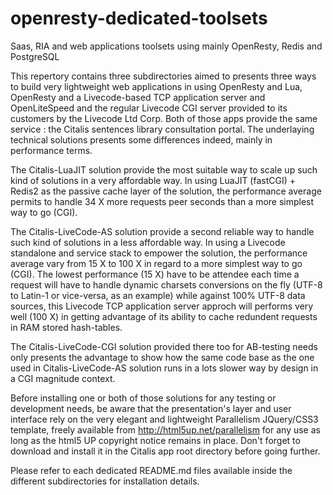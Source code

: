 # openresty-dedicated-toolsets
Saas, RIA and web applications toolsets using mainly OpenResty, Redis and PostgreSQL

This repertory contains three subdirectories aimed to presents three ways to build very lightweight web applications in using OpenResty and Lua, OpenResty and a Livecode-based TCP application server and OpenLiteSpeed and the regular Livecode CGI server provided to its customers by the Livecode Ltd Corp. Both of those apps provide the same service : the Citalis sentences library consultation portal. The underlaying technical solutions presents some differences indeed, mainly in performance terms.

The Citalis-LuaJIT solution provide the most suitable way to scale up such kind of solutions in a very affordable way. In using LuaJIT (fastCGI) + Redis2 as the passive cache layer of the solution, the performance average permits to handle 34 X more requests peer seconds than a more simplest way to go (CGI).

The Citalis-LiveCode-AS solution provide a second reliable way to handle such kind of solutions in a less affordable way. In using a Livecode standalone and service stack to empower the solution, the performance average vary from 15 X to 100 X in regard to a more simplest way to go (CGI). The lowest performance (15 X) have to be attendee each time a request will have to handle dynamic charsets conversions on the fly (UTF-8 to Latin-1 or vice-versa, as an example) while against 100% UTF-8 data sources, this Livecode TCP application server approch will performs very well (100 X) in getting advantage of its ability to cache redundent requests in RAM stored hash-tables.

The Citalis-LiveCode-CGI solution provided there too for AB-testing needs only presents the advantage to show how the same code base as the one used in Citalis-LiveCode-AS solution runs in a lots slower way by design in a CGI magnitude context.

Before installing one or both of those solutions for any testing or development needs, be aware that the presentation's layer and user interface rely on the very elegant and lightweight Parallelism JQuery/CSS3 template, freely available from http://html5up.net/parallelism for any use as long as the html5 UP copyright notice remains in place. Don't forget to download and install it in the Citalis app root directory before going further.

Please refer to each dedicated README.md files available inside the different subdirectories for installation details.

